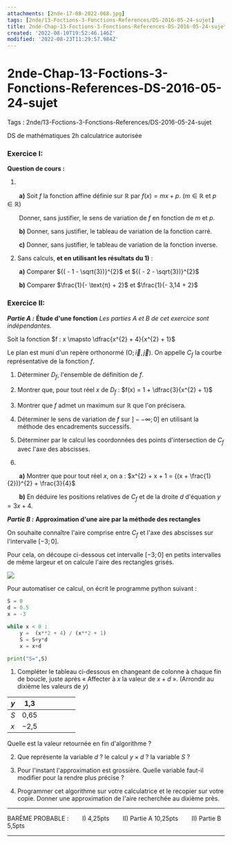 ```yaml
---
attachments: [2nde-17-08-2022-068.jpg]
tags: [2nde/13-Foctions-3-Fonctions-References/DS-2016-05-24-sujet]
title: 2nde-Chap-13-Foctions-3-Fonctions-References-DS-2016-05-24-sujet
created: '2022-08-10T19:52:46.146Z'
modified: '2022-08-23T11:29:57.984Z'
---
```


# 2nde-Chap-13-Foctions-3-Fonctions-References-DS-2016-05-24-sujet

Tags : 2nde/13-Foctions-3-Fonctions-References/DS-2016-05-24-sujet



DS de mathématiques 
2h 
calculatrice autorisée 

### Exercice I:

 **Question de cours :**

1) 
$~~~~~~$ **a)** Soit $f$ la fonction affine définie sur $ℝ$ par $f (x) = mx + p$. ($m ∈ ℝ$ et $p ∈ ℝ$)

$~~~~~~$ Donner, sans justifier, le sens de variation de $f$ en fonction de $m$ et $p$.

$~~~~~~$ **b)** Donner, sans justifier, le tableau de variation de la fonction carré.

$~~~~~~$ **c)** Donner, sans justifier, le tableau de variation de la fonction inverse.

2) Sans calculs, **et en utilisant les résultats du 1)** :

$~~~~~~$ **a)** Comparer ${( - 1 - \sqrt{3})}^{2}$ et ${( - 2 - \sqrt{3})}^{2}$ 

$~~~~~~$ **b)** Comparer $\frac{1}{- \text{π} + 2}$ et $\frac{1}{- 3,14 + 2}$

### Exercice II:

 ***Partie A :*** 
 **Étude d'une fonction**
 *Les parties $A$ et $B$ de cet exercice sont indépendantes.*

Soit la fonction $f : x \mapsto \dfrac{x^{2} + 4}{x^{2} + 1}$

Le plan est muni d'un repère orthonormé $(\text{O};\overrightarrow{i},\overrightarrow{j})$. 
On appelle $C_f$ la courbe représentative de la fonction $f$.

1) Déterminer $D_f$, l'ensemble de définition de $f$.

2) Montrer que, pour tout réel $x$ de $D_f$ : $f(x) = 1 + \dfrac{3}{x^{2} + 1}$

3) Montrer que $f$ admet un maximum sur $ℝ$ que l'on précisera.

4) Déterminer le sens de variation de $f$ sur $]--∞ ; 0]$ en utilisant la méthode des encadrements successifs.

5) Déterminer par le calcul les coordonnées des points d'intersection de $C_f$ avec l'axe des abscisses.

6) 
$~~~~~~$ **a)** Montrer que pour tout réel $x$, on a : $x^{2} + x + 1 = {(x + \frac{1}{2})}^{2} + \frac{3}{4}$

$~~~~~~$ **b)** En déduire les positions relatives de $C_f$ et de la droite $d$ d'équation $y = 3x+4$.


***Partie B :***
 **Approximation d'une aire par la méthode des rectangles**

On souhaite connaître l'aire comprise entre $C_f$ et l'axe des  abscisses sur l'intervalle $[−3 ; 0]$.

Pour cela, on découpe ci-dessous cet intervalle $[−3 ; 0]$ en petits  intervalles de même largeur et on calcule l'aire des rectangles  grisés.

![](@attachment/2nde-17-08-2022-068.jpg)

Pour automatiser ce calcul, on écrit le programme python  suivant :

```Python
S = 0
d = 0.5
x = -3

while x < 0 :
    y =  (x**2 + 4) / (x**2 + 1)
    S = S+y*d
    x = x+d

print("S=",S)
```

1) Compléter le tableau ci-dessous en changeant de colonne à chaque fin de boucle, juste après « Affecter à $x$ la valeur de $x+d$ ». (Arrondir au dixième les valeurs de $y$)

| $y$  | 1,3    |     |     |    |    |    |
|------|--------|-----|------|----|----|----|
| $S$  | 0,65   |     |      |    |    |    |
|$x$   |−2,5   |     |      |    |    |    |           

Quelle est la valeur retournée en fin d'algorithme ?

2) Que représente la variable $d$ ? le calcul $y×d$ ? la variable $S$ ?

3) Pour l'instant l'approximation est grossière. Quelle variable faut-il modifier pour la rendre plus précise ?

4) Programmer cet algorithme sur votre calculatrice et le recopier sur votre copie.
Donner une approximation de l'aire recherchée au dixième près.

---

BARÈME PROBABLE : $~~~~~~$ I) 4,25pts  $~~~~~~$ II) Partie A 10,25pts $~~~~~~$ II) Partie B 5,5pts

---
